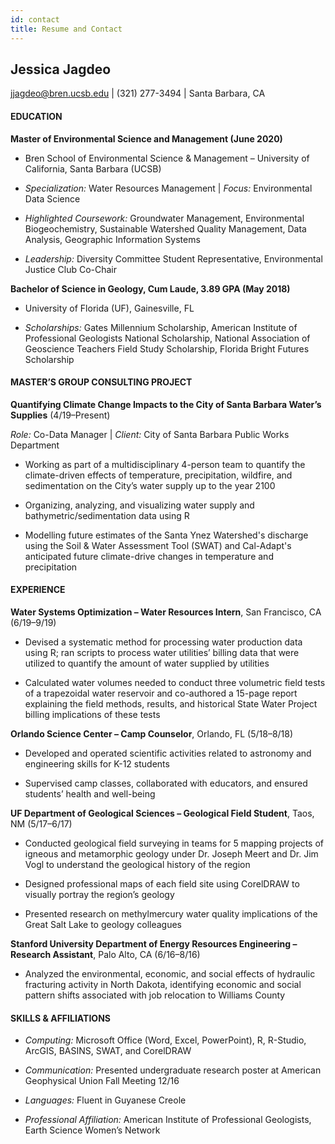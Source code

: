 ```yaml
---
id: contact
title: Resume and Contact 
---
```


## Jessica Jagdeo

jjagdeo@bren.ucsb.edu | (321) 277-3494 | Santa Barbara, CA 


#### **EDUCATION**

**Master of Environmental Science and Management (June 2020)**

+ Bren School of Environmental Science & Management – University of California, Santa Barbara (UCSB)

+ *Specialization:* Water Resources Management | *Focus:* Environmental Data Science

+ *Highlighted Coursework:* Groundwater Management, Environmental Biogeochemistry, Sustainable Watershed Quality Management, Data Analysis, Geographic Information Systems

+ *Leadership:* Diversity Committee Student Representative, Environmental Justice Club Co-Chair

**Bachelor of Science in Geology, Cum Laude, 3.89 GPA (May 2018)**

+ University of Florida (UF), Gainesville, FL

+ *Scholarships:* Gates Millennium Scholarship, American Institute of Professional Geologists National Scholarship, National Association of Geoscience Teachers Field Study Scholarship, Florida Bright Futures Scholarship

#### **MASTER’S GROUP CONSULTING PROJECT**

**Quantifying Climate Change Impacts to the City of Santa Barbara Water’s Supplies** (4/19–Present)

*Role:* Co-Data Manager | *Client:* City of Santa Barbara Public Works Department

+ Working as part of a multidisciplinary 4-person team to quantify the climate-driven effects of temperature, precipitation, wildfire, and sedimentation on the City’s water supply up to the year 2100

+ Organizing, analyzing, and visualizing water supply and bathymetric/sedimentation data using R

+ Modelling future estimates of the Santa Ynez Watershed's discharge using the Soil & Water Assessment Tool (SWAT) and Cal-Adapt's anticipated future climate-drive changes in temperature and precipitation


#### **EXPERIENCE**

**Water Systems Optimization – Water Resources Intern**, San Francisco, CA (6/19–9/19)

+ Devised a systematic method for processing water production data using R; ran scripts to process water utilities’ billing data that were utilized to quantify the amount of water supplied by utilities

+ Calculated water volumes needed to conduct three volumetric field tests of a trapezoidal water reservoir and co-authored a 15-page report explaining the field methods, results, and historical State Water Project billing implications of these tests


**Orlando Science Center – Camp Counselor**, Orlando, FL (5/18–8/18)

+ Developed and operated scientific activities related to astronomy and engineering skills for K-12 students

+ Supervised camp classes, collaborated with educators, and ensured students’ health and well-being


**UF Department of Geological Sciences – Geological Field Student**, Taos, NM (5/17–6/17)

+ Conducted geological field surveying in teams for 5 mapping projects of igneous and metamorphic geology under Dr. Joseph Meert and Dr. Jim Vogl to understand the geological history of the region

+ Designed professional maps of each field site using CorelDRAW to visually portray the region’s geology

+ Presented research on methylmercury water quality implications of the Great Salt Lake to geology colleagues


**Stanford University Department of Energy Resources Engineering – Research Assistant**, Palo Alto, CA (6/16–8/16)

+ Analyzed the environmental, economic, and social effects of hydraulic fracturing activity in North Dakota, identifying economic and social pattern shifts associated with job relocation to Williams County


#### **SKILLS & AFFILIATIONS**

+ *Computing:* Microsoft Office (Word, Excel, PowerPoint), R, R-Studio, ArcGIS, BASINS, SWAT, and CorelDRAW

+ *Communication:* Presented undergraduate research poster at American Geophysical Union Fall Meeting 12/16

+ *Languages:* Fluent in Guyanese Creole

+ *Professional Affiliation:* American Institute of Professional Geologists, Earth Science Women’s Network

